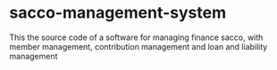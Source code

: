 # sacco-management-system
This the source code of a software for managing finance sacco, with member management, contribution management and loan and liability management
